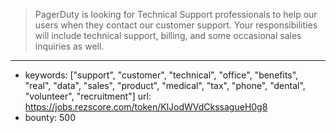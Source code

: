 >PagerDuty is looking for Technical Support professionals to help our users when they contact our customer support. Your responsibilities will include technical support, billing, and some occasional sales inquiries as well.
------
- keywords: ["support", "customer", "technical", "office", "benefits", "real", "data", "sales", "product", "medical", "tax", "phone", "dental", "volunteer", "recruitment"]
url: https://jobs.rezscore.com/token/KlJodWVdCkssagueH0g8
- bounty: 500
